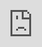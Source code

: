 ```yaml
---
layout: post
title: 'Kidato: Um marketplace educacional para aulas em grupo'
date: '2021-06-20 19:42:45'
tags:
- edtech
- k12
---
```


Bem-vindo/a ao #EdTechDaSemana, um vídeo de 5 min ou menos falando sobre uma EdTech interessante

<!--kg-card-begin: html-->
<iframe src="https://www.loom.com/embed/92f2d2cb33a14130bd6ff6c04dbe87a0" frameborder="0" webkitallowfullscreen mozallowfullscreen allowfullscreen style="position: absolute; top: 0; left: 0; width: 100%; height: 100%;"></iframe>
<!--kg-card-end: html-->

Continua no blog: [https://www.amaralmedeiros.com/pt-br/edtech-da-semana-1/](https://www.amaralmedeiros.com/pt-br/edtech-da-semana-1/)

